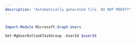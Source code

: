 ```yaml
---
description: "Automatically generated file. DO NOT MODIFY"
---
```


```powershell

Import-Module Microsoft.Graph.Users

Get-MgUserOutlookTaskGroup -UserId $userId

```